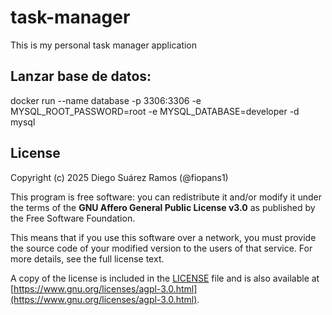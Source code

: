 # task-manager
This is my personal task manager application



## Lanzar base de datos:
docker run --name database -p 3306:3306 -e MYSQL_ROOT_PASSWORD=root -e MYSQL_DATABASE=developer -d mysql






## License

Copyright (c) 2025 Diego Suárez Ramos (@fiopans1)

This program is free software: you can redistribute it and/or modify it under the terms of the **GNU Affero General Public License v3.0** as published by the Free Software Foundation.

This means that if you use this software over a network, you must provide the source code of your modified version to the users of that service. For more details, see the full license text.

A copy of the license is included in the [LICENSE](LICENSE) file and is also available at [https://www.gnu.org/licenses/agpl-3.0.html](https://www.gnu.org/licenses/agpl-3.0.html).
